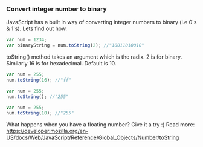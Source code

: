 ### Convert integer number to binary

JavaScript has a built in way of converting integer numbers to binary (i.e 0's & 1's). Lets find out how.

```js
var num = 1234;
var binaryString = num.toString(2); //"10011010010"
```

toString() method takes an argument which is the radix. 2 is for binary. Similarly 16 is for hexadecimal. Default is 10.

```js
var num = 255;
num.toString(16); //"ff"

var num = 255;
num.toString(); //"255"

var num = 255;
num.toString(10); //"255"
```
What happens when you have a floating number? Give it a try :)
Read more: https://developer.mozilla.org/en-US/docs/Web/JavaScript/Reference/Global_Objects/Number/toString
